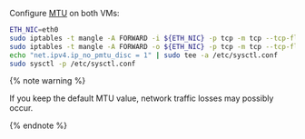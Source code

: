 Configure [MTU](../../vpc/concepts/mtu-mss.md) on both VMs:

   ```bash
   ETH_NIC=eth0
   sudo iptables -t mangle -A FORWARD -i ${ETH_NIC} -p tcp -m tcp --tcp-flags SYN,RST SYN -m tcpmss --mss 1361:1536 -j TCPMSS --set-mss 1360
   sudo iptables -t mangle -A FORWARD -o ${ETH_NIC} -p tcp -m tcp --tcp-flags SYN,RST SYN -m tcpmss --mss 1361:1536 -j TCPMSS --set-mss 1360
   echo "net.ipv4.ip_no_pmtu_disc = 1" | sudo tee -a /etc/sysctl.conf
   sudo sysctl -p /etc/sysctl.conf
   ``` 

  {% note warning %}

  If you keep the default MTU value, network traffic losses may possibly occur.

  {% endnote %}